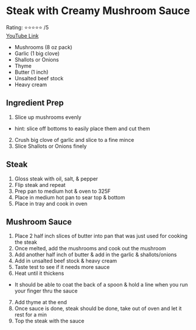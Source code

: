 # Steak with Creamy Mushroom Sauce
Rating: :star::star::star::star::star: /5  
[YouTube Link](https://youtu.be/gy-Zs-q9WW8)  

- Mushrooms (8 oz pack)
- Garlic (1 big clove)
- Shallots or Onions
- Thyme
- Butter (1 inch)
- Unsalted beef stock
- Heavy cream

## Ingredient Prep
1. Slice up mushrooms evenly
- hint: slice off bottoms to easily place them and cut them
2. Crush big clove of garlic and slice to a fine mince
3. Slice Shallots or Onions finely

## Steak
1. Gloss steak with oil, salt, & pepper
2. Flip steak and repeat
3. Prep pan to medium hot & oven to 325F
4. Place in medium hot pan to sear top & bottom
5. Place in tray and cook in oven

## Mushroom Sauce
1. Place 2 half inch slices of butter into pan that was just used for cooking the steak
2. Once melted, add the mushrooms and cook out the mushroom
3. Add another half inch of butter & add in the garlic & shallots/onions
4. Add in unsalted beef stock & heavy cream
5. Taste test to see if it needs more sauce
6. Heat until it thickens
- It should be able to coat the back of a spoon & hold a line when you run your finger thru the sauce
7. Add thyme at the end
8. Once sauce is done, steak should be done, take out of oven and let it rest for a min
9. Top the steak with the sauce
